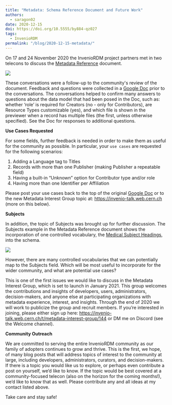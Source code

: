 ```yaml
---
title: "Metadata: Schema Reference Document and Future Work"
authors: 
  - saragon02
date: 2020-12-15
doi: https://doi.org/10.5555/by884-qz027
tags: 
  - InvenioRDM
permalink: "/blog/2020-12-15-metadata/"
---
```


On 17 and 24 November 2020 the InvenioRDM project partners met in two telecons to discuss the [Metadata Reference](https://inveniordm.docs.cern.ch/reference/metadata/) document.

![](/assets/images/blog-posts/metadata_reference.png)

These conversations were a follow-up to the community's review of the document. Feedback and questions were collected in a [Google Doc](https://docs.google.com/document/d/1djBrPMaeVH4IlpFADMJSpgd5JJ1xIiPY5GwLs87Wwjw/edit?usp=sharing) prior to the conversations. The conversations helped to confirm many answers to questions about the data model that had been posed in the Doc, such as: whether ‘role’ is required for Creators (no - only for Contributors), are Resource Types customizable (yes), and which file is shown in the previewer when a record has multiple files (the first, unless otherwise specified). See the Doc for responses to additional questions. 

**Use Cases Requested**

For some fields, further feedback is needed in order to make them as useful for the community as possible. In particular, your `use cases` are requested for the following scenarios:

1. Adding a Language tag to Titles
2. Records with more than one Publisher (making Publisher a repeatable field)
3. Having a built-in “Unknown” option for Contributor type and/or role
4. Having more than one Identifier per Affiliation

Please post your use cases back to the top of the original [Google Doc](https://docs.google.com/document/d/1djBrPMaeVH4IlpFADMJSpgd5JJ1xIiPY5GwLs87Wwjw/edit?usp=sharing) or to the new Metadata Interest Group topic at: https://invenio-talk.web.cern.ch (more on this below).

**Subjects**

In addition, the topic of Subjects was brought up for further discussion. The Subjects example in the Metadata Reference document shows the incorporation of one controlled vocabulary, the [Medical Subject Headings](https://www.nlm.nih.gov/mesh/meshhome.html), into the schema.

![](/assets/images/blog-posts/subjects_mesh.png)

However, there are many controlled vocabularies that we can potentially map to the Subjects field. Which will be most useful to incorporate for the wider community, and what are potential use cases? 

This is one of the first issues we would like to discuss in the Metadata Interest Group, which is set to launch in January 2021. This group welcomes the contributions and insights of developers, users, administrators, decision-makers, and anyone else at participating organizations with metadata experience, interest, and insights. Through the end of 2020 we will work to publicize the group and recruit members. If you’re interested in joining, please either sign up here: https://invenio-talk.web.cern.ch/t/metadata-interest-group/144 or DM me on Discord (see the Welcome channel).

**Community Outreach**

We are committed to serving the entire InvenioRDM community as our family of adopters continues to grow and thrive. This is the first, we hope, of many blog posts that will address topics of interest to the community at large, including developers, administrators, curators, and decision-makers. If there is a topic you would like us to explore, or perhaps even contribute a post on yourself, we’d like to know. If the topic would be best covered at a community-focused telecon (also on the horizon for the coming months!), we’d like to know that as well. Please contribute any and all ideas at my contact listed above.

Take care and stay safe!